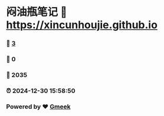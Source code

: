 # 闷油瓶笔记 :link: https://xincunhoujie.github.io 
### :page_facing_up: [3](https://xincunhoujie.github.io/tag.html) 
### :speech_balloon: 0 
### :hibiscus: 2035 
### :alarm_clock: 2024-12-30 15:58:50 
### Powered by :heart: [Gmeek](https://github.com/Meekdai/Gmeek)
